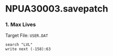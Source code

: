 # NPUA30003.savepatch

### 1. Max Lives

Target File: `USER.DAT`

```
search "LVL"
write next (-158):63
```

